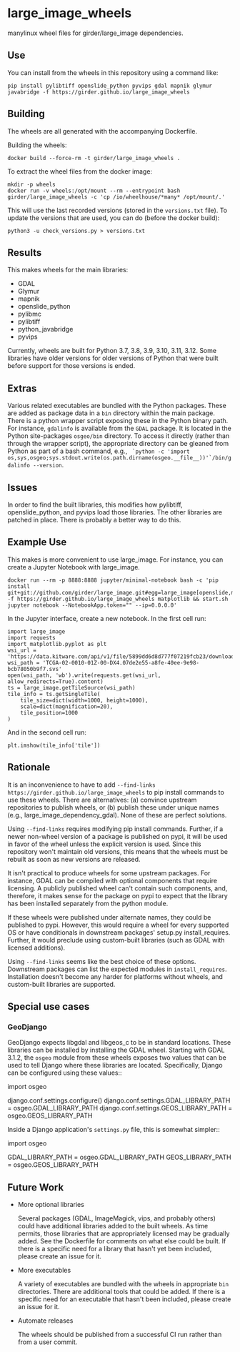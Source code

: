 # large_image_wheels

manylinux wheel files for girder/large_image dependencies.

## Use

You can install from the wheels in this repository using a command like:
```
pip install pylibtiff openslide_python pyvips gdal mapnik glymur javabridge -f https://girder.github.io/large_image_wheels
```

## Building

The wheels are all generated with the accompanying Dockerfile.

Building the wheels:
```
docker build --force-rm -t girder/large_image_wheels .
```

To extract the wheel files from the docker image:
```
mkdir -p wheels
docker run -v wheels:/opt/mount --rm --entrypoint bash girder/large_image_wheels -c 'cp /io/wheelhouse/*many* /opt/mount/.'
```

This will use the last recorded versions (stored in the `versions.txt` file).  To update the versions that are used, you can do (before the docker build):
```
python3 -u check_versions.py > versions.txt
```

## Results

This makes wheels for the main libraries:
- GDAL
- Glymur
- mapnik
- openslide_python
- pylibmc
- pylibtiff
- python_javabridge
- pyvips

Currently, wheels are built for Python 3.7, 3.8, 3.9, 3.10, 3.11, 3.12.  Some libraries have older versions for older versions of Python that were built before support for those versions is ended.

## Extras

Various related executables are bundled with the Python packages.  These are added as package data in a `bin` directory within the main package.  There is a python wrapper script exposing these in the Python binary path.  For instance, `gdalinfo` is available from the `GDAL` package.  It is located in the Python site-packages `osgeo/bin` directory.  To access it directly (rather than through the wrapper script), the appropriate directory can be gleaned from Python as part of a bash command, e.g., `` `python -c 'import os,sys,osgeo;sys.stdout.write(os.path.dirname(osgeo.__file__))'`/bin/gdalinfo --version``.

## Issues

In order to find the built libraries, this modifies how pylibtiff, openslide_python, and pyvips load those libraries.  The other libraries are patched in place.  There is probably a better way to do this.

## Example Use

This makes is more convenient to use large_image.  For instance, you can create a Jupyter Notebook with large_image.

```
docker run --rm -p 8888:8888 jupyter/minimal-notebook bash -c 'pip install git+git://github.com/girder/large_image.git#egg=large_image[openslide,mapnik] -f https://girder.github.io/large_image_wheels matplotlib && start.sh jupyter notebook --NotebookApp.token="" --ip=0.0.0.0'
```

In the Jupyter interface, create a new notebook.  In the first cell run:
```
import large_image
import requests
import matplotlib.pyplot as plt
wsi_url = 'https://data.kitware.com/api/v1/file/5899dd6d8d777f07219fcb23/download'
wsi_path = 'TCGA-02-0010-01Z-00-DX4.07de2e55-a8fe-40ee-9e98-bcb78050b9f7.svs'
open(wsi_path, 'wb').write(requests.get(wsi_url, allow_redirects=True).content)
ts = large_image.getTileSource(wsi_path)
tile_info = ts.getSingleTile(
    tile_size=dict(width=1000, height=1000),
    scale=dict(magnification=20),
    tile_position=1000
)
```
And in the second cell run:
```
plt.imshow(tile_info['tile'])
```

## Rationale

It is an inconvenience to have to add `--find-links https://girder.github.io/large_image_wheels` to pip install commands to use these wheels.  There are alternatives: (a) convince upstream repositories to publish wheels, or (b) publish these under unique names (e.g., large_image_dependency_gdal).  None of these are perfect solutions.  

Using `--find-links` requires modifying pip install commands.  Further, if a newer non-wheel version of a package is published on pypi, it will be used in favor of the wheel unless the explicit version is used.  Since this repository won't maintain old versions, this means that the wheels must be rebuilt as soon as new versions are released.

It isn't practical to produce wheels for some upstream packages.  For instance, GDAL can be compiled with optional components that require licensing.  A publicly published wheel can't contain such components, and, therefore, it makes sense for the package on pypi to expect that the library has been installed separately from the python module.

If these wheels were published under alternate names, they could be published to pypi.  However, this would require a wheel for every supported OS or have conditionals in downstream packages' setup.py install_requires.  Further, it would preclude using custom-built libraries (such as GDAL with licensed additions).

Using `--find-links` seems like the best choice of these options.  Downstream packages can list the expected modules in `install_requires`.  Installation doesn't become any harder for platforms without wheels, and custom-built libraries are supported.

## Special use cases

### GeoDjango

GeoDjango expects libgdal and libgeos_c to be in standard locations.  These libraries can be installed by installing the GDAL wheel.  Starting with GDAL 3.1.2, the `osgeo` module from these wheels exposes two values that can be used to tell Django where these libraries are located.  Specifically, Django can be configured using these values::

  import osgeo

  django.conf.settings.configure()
  django.conf.settings.GDAL_LIBRARY_PATH = osgeo.GDAL_LIBRARY_PATH
  django.conf.settings.GEOS_LIBRARY_PATH = osgeo.GEOS_LIBRARY_PATH

Inside a Django application's `settings.py` file, this is somewhat simpler::

  import osgeo

  GDAL_LIBRARY_PATH = osgeo.GDAL_LIBRARY_PATH
  GEOS_LIBRARY_PATH = osgeo.GEOS_LIBRARY_PATH

## Future Work

- More optional libraries

  Several packages (GDAL, ImageMagick, vips, and probably others) could have additional libraries added to the built wheels.  As time permits, those libraries that are appropriately licensed may be gradually added.  See the Dockerfile for comments on what else could be built.  If there is a specific need for a library that hasn't yet been included, please create an issue for it.

- More executables

  A variety of executables are bundled with the wheels in appropriate `bin` directories.  There are additional tools that could be added.  If there is a specific need for an executable that hasn't been included, please create an issue for it.

- Automate releases

  The wheels should be published from a successful CI run rather than from a user commit.

